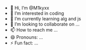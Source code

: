 - 👋 Hi, I’m @M1kyxx
- 👀 I’m interested in coding
- 🌱 I’m currently learning alg and js
- 💞️ I’m looking to collaborate on ...
- 📫 How to reach me ...
- 😄 Pronouns: ...
- ⚡ Fun fact: ...

<!---
M1kyxx/M1kyxx is a ✨ special ✨ repository because its `README.md` (this file) appears on your GitHub profile.
You can click the Preview link to take a look at your changes.
--->
